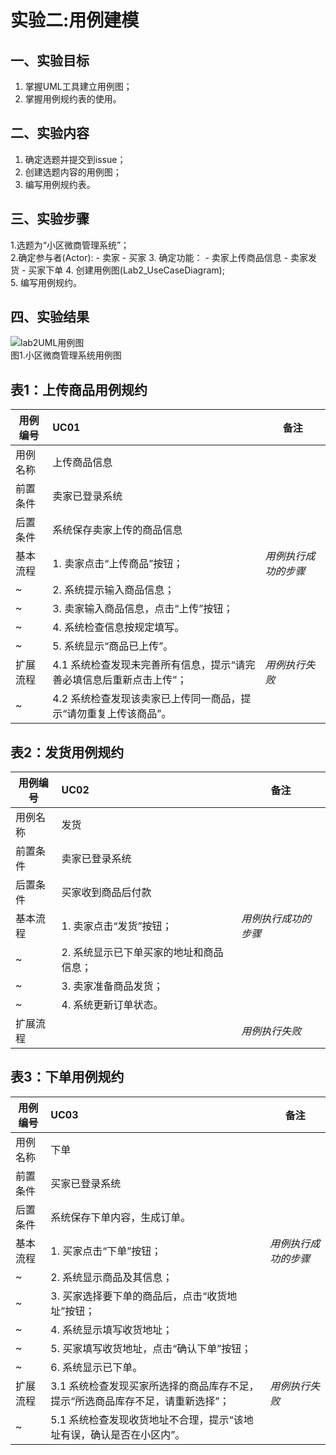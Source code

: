 # 实验二:用例建模

## 一、实验目标

1. 掌握UML工具建立用例图；  
2. 掌握用例规约表的使用。

## 二、实验内容

1. 确定选题并提交到issue；  
2. 创建选题内容的用例图；  
3. 编写用例规约表。

## 三、实验步骤

1.选题为“小区微商管理系统”；  
2.确定参与者(Actor):
	- 卖家
	- 买家
3. 确定功能：
	- 卖家上传商品信息
	- 卖家发货
	- 买家下单
4. 创建用例图(Lab2_UseCaseDiagram);  
5. 编写用例规约。

## 四、实验结果  

![lab2UML用例图](./Lab2_UseCaseDiagram.jpg.jpg)  
图1.小区微商管理系统用例图  


## 表1：上传商品用例规约  

用例编号  | UC01 | 备注  
-|:-|-  
用例名称  | 上传商品信息  |   
前置条件  | 卖家已登录系统   |    
后置条件  | 系统保存卖家上传的商品信息   |    
基本流程  | 1. 卖家点击“上传商品”按钮；  |*用例执行成功的步骤*    
~| 2. 系统提示输入商品信息；  |   
~| 3. 卖家输入商品信息，点击“上传”按钮；  |   
~| 4. 系统检查信息按规定填写。  |    
~| 5. 系统显示“商品已上传”。  |
扩展流程  | 4.1 系统检查发现未完善所有信息，提示“请完善必填信息后重新点击上传”；  |*用例执行失败*    
~| 4.2 系统检查发现该卖家已上传同一商品，提示“请勿重复上传该商品”。  |  

## 表2：发货用例规约  

用例编号  | UC02 | 备注  
-|:-|-  
用例名称  | 发货  |   
前置条件  | 卖家已登录系统   |    
后置条件  | 买家收到商品后付款    |    
基本流程  | 1. 卖家点击“发货”按钮；  |*用例执行成功的步骤*    
~| 2. 系统显示已下单买家的地址和商品信息；  |   
~| 3. 卖家准备商品发货；  |   
~| 4. 系统更新订单状态。  |    
扩展流程  |   |*用例执行失败*     


## 表3：下单用例规约  

用例编号  | UC03 | 备注  
-|:-|-  
用例名称  | 下单  |   
前置条件  | 买家已登录系统   |    
后置条件  | 系统保存下单内容，生成订单。     |    
基本流程  | 1. 买家点击“下单”按钮；  |*用例执行成功的步骤*    
~| 2. 系统显示商品及其信息；  |   
~| 3. 买家选择要下单的商品后，点击“收货地址”按钮；  |   
~| 4. 系统显示填写收货地址；  |    
~| 5. 买家填写收货地址，点击“确认下单”按钮；  |    
~| 6. 系统显示已下单。  |   
扩展流程  | 3.1 系统检查发现买家所选择的商品库存不足，提示“所选商品库存不足，请重新选择”；  |*用例执行失败*    
~| 5.1 系统检查发现收货地址不合理，提示“该地址有误，确认是否在小区内”。  |  
